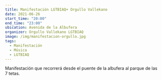 ```yaml
---
title: Manifestación LGTBIAQ+ Orgullo Vallekano
date: 2021-06-26
start_time: "20:00"
end_time: "23:00"
ubication: Avenida de la Albufera 
organizer: Orgullo Vallekano LGTBIAQ
image: /img/manifestacion-orgullo.jpg
tags:
  - Manifestación
  - Música
  - LGTBIAQ
---
```

Manifestación que recorrerá desde el puente de la albufera al parque de las 7 tetas.